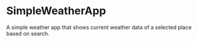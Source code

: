 # SimpleWeatherApp
A simple weather app that shows current weather data of a selected place based on search.
